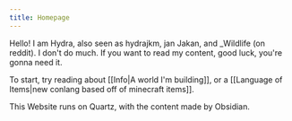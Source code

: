 ```yaml
---
title: Homepage
---
```


Hello! I am Hydra, also seen as hydrajkm, jan Jakan, and \_Wildlife (on reddit). I don't do much. If you want to read my content, good luck, you're gonna need it.

To start, try reading about [[Info|A world I'm building]], or a [[Language of Items|new conlang based off of minecraft items]].

This Website runs on Quartz, with the content made by Obsidian.